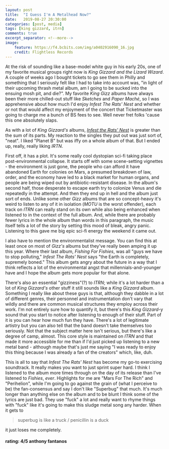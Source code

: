 ```yaml
---
layout: post
title:  "I Guess I'm A Metalhead Now?"
date:   2019-08-27 20:30:00
categories: [post, media]
tags: [king gizzard, itrn]
comments: true
excerpt_separator: <!--more-->
image:
    feature: https://f4.bcbits.com/img/a0402916090_16.jpg
    credit: Flightless Records
---
```


At the risk of sounding like a base-model white guy in his early 20s, one of my favorite musical groups right now is _King Gizzard and the Lizard Wizard_. A couple of weeks ago I bought tickets to go see them in Philly and something that I seriously felt like I had to take into account was, "in light of their upcoming thrash metal album, am I going to be sucked into the ensuing mosh pit, and die?". My favorite _King Gizz_ albums have always been their more chilled-out stuff like _Sketches_ and _Paper Maché_, so I was apprehensive about how much I'd enjoy _Infest The Rats' Nest_ and whether or not that would affect my enjoyment of the concert that Ticketmaster was going to charge me a bunch of BS fees to see. Well never fret folks 'cause this one absolutely slaps.

<!--more-->

As with a lot of _King Gizzard's_ albums, [_Infest the Rats' Nest_](https://open.spotify.com/album/2Jyq77zjK3pAECGEm6SQVc) is greater than the sum of its parts. My reaction to the singles they put out was just sort of, "neat". I liked "Planet B" but was iffy on a whole album of that. But I ended up, really, really liking _IRTN_.

First off, it has a plot. It's some really cool dystopian sci-fi taking place post-environmental collapse. It starts off with some scene-setting vignettes  - the environment is just gone, the people who can afford it have abandoned Earth for colonies on Mars, a presumed breakdown of law, order, and the economy have led to a black market for human organs, and people are being wiped out by antibiotic-resistant disease. In the album's second half, those desperate to escape earth try to colonize Venus and die repeatedly in the attempt. And then they end up in hell and the album just sort of ends. Unlike some other _Gizz_ albums that are so concept-heavy it's weird to listen to any of it in isolation (_MOTU_ is the worst offender), each track on _ITRN_ can really stand on its own while also being enhanced when listened to in the context of the full album. And, while there are probably fewer lyrics in the whole album than words in this paragraph, the music itself tells a lot of the story by setting this mood of bleak, angry panic. Listening to this gave me big epic sci-fi energy the weekend it came out.

I also have to mention the environmentalist message. You can find this at least once on most of _Gizz's_ albums but they've really been amping it up this year. Where their last album, _Fishing For Fishies_, was all "guys we have to stop polluting," _Infest The Rats' Nest_ says "the Earth is completely, supremely boned." This album gets angry about the future in a way that I think reflects a lot of the environmental angst that millennials-and-younger have and I hope the album gets more popular for that alone.

There's also an essential "gizziness"\(?\) to _ITRN_; while it's a lot harder than a lot of _King Gizzard's_ other stuff it still sounds like a _King Gizzard_ album. Something I really like about these guys is that, although they dabble in a lot of different genres, their personnel and instrumentation don't vary that wildly and there are common musical structures they employ across their work. I'm not entirely sure how to quantify it, but there's this _King Gizzard_-y sound that you start to notice after listening to enough of their stuff. Part of it is you can hear how much fun they have. There's a lot of legitimate artistry but you can also tell that the band doesn't take themselves too seriously. Not that the subject matter here isn't serious, but there's like a degree of camp, almost. This core style is maintained on _ITRN_ and that made it more accessible for me than if I'd just picked up listening to a new metal band - although maybe that's just me saying "I was ready to enjoy this thing because I was already a fan of the creators" which, like, duh.

This is all to say that _Infest The Rats' Nest_ has become my go-to exercising soundtrack. It really makes you want to just sprint super hard. I think I listened to the album more times through on the day of its release than I've listened to _Fishies_, _ever_. Highlights for me are "Mars For The Rich" and "Perihelion", while I'm going to go against the grain of (what I perceive to be) the fan-consensus and say I don't like "Superbug" that much. It's much longer than anything else on the album and to be blunt I think some of the lyrics are just bad. They use "fuck" a lot and really want to rhyme things with "fuck" like it's going to make this sludge metal song any harder. When it gets to
> superbug is like a truck / penicillin is a duck

it just loses me completely.

#### rating: 4/5 anthony fantanos